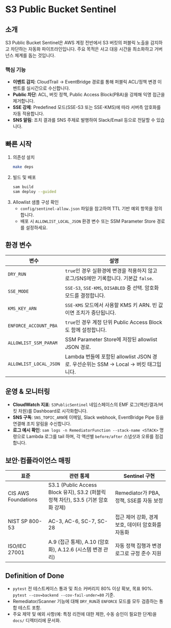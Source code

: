 # S3 Public Bucket Sentinel

## 소개
S3 Public Bucket Sentinel은 AWS 계정 전반에서 S3 버킷의 퍼블릭 노출을 감지하고 차단하는 자동화 파이프라인입니다. 주요 목적은 사고 대응 시간을 최소화하고 거버넌스 체계를 돕는 것입니다.

### 핵심 기능
- **이벤트 감지**: CloudTrail → EventBridge 경로를 통해 퍼블릭 ACL/정책 변경 이벤트를 실시간으로 수신합니다.
- **Public 차단**: ACL, 버킷 정책, Public Access Block(PBA)을 강제해 익명 접근을 제거합니다.
- **SSE 강제**: Predefined 모드(SSE-S3 또는 SSE-KMS)에 따라 서버측 암호화를 자동 적용합니다.
- **SNS 알림**: 조치 결과를 SNS 주제로 발행하여 Slack/Email 등으로 전달할 수 있습니다.

## 빠른 시작
1. 의존성 설치
   ```bash
   make deps
   ```
2. 빌드 및 배포
   ```bash
   sam build
   sam deploy --guided
   ```
3. Allowlist 샘플 구성 확인
   - `config/sentinel-allow.json` 파일을 참고하여 TTL 기반 예외 항목을 정의합니다.
   - 배포 시 `ALLOWLIST_LOCAL_JSON` 환경 변수 또는 SSM Parameter Store 경로를 설정하세요.

## 환경 변수
| 변수 | 설명 |
|------|------|
| `DRY_RUN` | `true`인 경우 실환경에 변경을 적용하지 않고 로그/SNS에만 기록합니다. 기본값 `false`. |
| `SSE_MODE` | `SSE-S3`, `SSE-KMS`, `DISABLED` 중 선택. 암호화 모드를 결정합니다. |
| `KMS_KEY_ARN` | `SSE-KMS` 모드에서 사용할 KMS 키 ARN. 빈 값이면 조치가 중단됩니다. |
| `ENFORCE_ACCOUNT_PBA` | `true`인 경우 계정 단위 Public Access Block도 함께 설정합니다. |
| `ALLOWLIST_SSM_PARAM` | SSM Parameter Store에 저장된 allowlist JSON 경로. |
| `ALLOWLIST_LOCAL_JSON` | Lambda 번들에 포함된 allowlist JSON 경로. 우선순위는 SSM → Local → 버킷 태그입니다. |

## 운영 & 모니터링
- **CloudWatch 지표**: `S3PublicSentinel` 네임스페이스의 EMF 로그(액션/결과/버킷 차원)를 Dashboard로 시각화합니다.
- **SNS 구독**: `SNS_TOPIC_ARN`에 이메일, Slack webhook, EventBridge Pipe 등을 연결해 조치 알림을 수신합니다.
- **로그 예시 확인**: `sam logs -n RemediatorFunction --stack-name <STACK>` 명령으로 Lambda 로그를 tail 하며, 각 액션별 `before/after` 스냅샷과 오류를 점검합니다.

## 보안·컴플라이언스 매핑
| 표준 | 관련 통제 | Sentinel 구현 |
|------|-----------|---------------|
| CIS AWS Foundations | S3.1 (Public Access Block 유지), S3.2 (퍼블릭 정책 차단), S3.5 (기본 암호화 강제) | Remediator가 PBA, 정책, SSE를 자동 보정 |
| NIST SP 800-53 | AC-3, AC-6, SC-7, SC-28 | 접근 제어 강화, 경계 보호, 데이터 암호화를 자동화 |
| ISO/IEC 27001 | A.9 (접근 통제), A.10 (암호화), A.12.6 (시스템 변경 관리) | 자동 정책 집행과 변경 로그로 규정 준수 지원 |

## Definition of Done
- `pytest` 전 테스트케이스 통과 및 최소 커버리지 80% 이상 확보, 목표 90%. `pytest --cov=backend --cov-fail-under=80` 기준.
- Remediator/Scanner 기능에 대해 `DRY_RUN`과 `ENFORCE` 모드를 모두 검증하는 통합 테스트 포함.
- 주요 제약 및 예외 사항(예: 특정 리전에 대한 제한, 수동 승인이 필요한 단계)을 `docs/` 디렉터리에 문서화.
